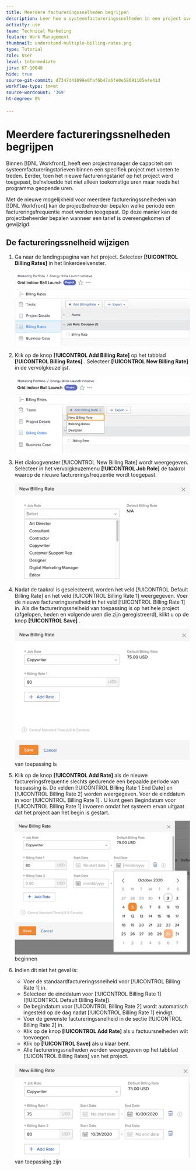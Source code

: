 ```yaml
---
title: Meerdere factureringssnelheden begrijpen
description: Leer hoe u systeemfactureringssnelheden in een project overschrijft.
activity: use
team: Technical Marketing
feature: Work Management
thumbnail: understand-multiple-billing-rates.png
type: Tutorial
role: User
level: Intermediate
jira: KT-10048
hide: true
source-git-commit: d7347d41099e0faf6b47a6fe0e58091105e4e41d
workflow-type: tm+mt
source-wordcount: '369'
ht-degree: 0%

---
```


# Meerdere factureringssnelheden begrijpen

Binnen [!DNL Workfront], heeft een projectmanager de capaciteit om systeemfactureringstarieven binnen een specifiek project met voeten te treden. Eerder, toen het nieuwe factureringstarief op het project werd toegepast, beïnvloedde het niet alleen toekomstige uren maar reeds het programma geopende uren.

Met de nieuwe mogelijkheid voor meerdere factureringssnelheden van [!DNL Workfront] kan de projectbeheerder bepalen welke periode een factureringsfrequentie moet worden toegepast. Op deze manier kan de projectbeheerder bepalen wanneer een tarief is overeengekomen of gewijzigd.

## De factureringssnelheid wijzigen

1. Ga naar de landingspagina van het project. Selecteer **[!UICONTROL Billing Rates]** in het linkerdeelvenster.

   ![ Een afbeelding van het selecteren [!UICONTROL Billing Rates] in [!DNL Workfront]](assets/project-finances-1.png)

1. Klik op de knop **[!UICONTROL Add Billing Rate]** op het tabblad **[!UICONTROL Billing Rates]** . Selecteer **[!UICONTROL New Billing Rate]** in de vervolgkeuzelijst.

   ![ Een afbeelding van het selecteren [!UICONTROL New Billing Rate] in [!DNL Workfront]](assets/project-finances-2.png)

1. Het dialoogvenster [!UICONTROL New Billing Rate] wordt weergegeven. Selecteer in het vervolgkeuzemenu **[!UICONTROL Job Role]** de taakrol waarop de nieuwe factureringsfrequentie wordt toegepast.

   ![ Een beeld van het selecteren van baanrollen in een nieuwe het facturerings tarief in [!DNL Workfront]](assets/project-finances-3.png)

1. Nadat de taakrol is geselecteerd, worden het veld [!UICONTROL Default Billing Rate] en het veld [!UICONTROL Billing Rate 1] weergegeven. Voer de nieuwe factureringssnelheid in het veld [!UICONTROL Billing Rate 1] in. Als die factureringssnelheid van toepassing is op het hele project (afgelopen, heden en volgende uren die zijn geregistreerd), klikt u op de knop **[!UICONTROL Save]** .

   ![ Een beeld van het bewaren van een nieuw het factureringstarief dat op het volledige project in [!DNL Workfront]](assets/project-finances-5.png) van toepassing is

1. Klik op de knop **[!UICONTROL Add Rate]** als de nieuwe factureringsfrequentie slechts gedurende een bepaalde periode van toepassing is. De velden [!UICONTROL Billing Rate 1 End Date] en [!UICONTROL Billing Rate 2] worden weergegeven. Voer de einddatum in voor [!UICONTROL Billing Rate 1] . U kunt geen Begindatum voor [!UICONTROL Billing Rate 1] invoeren omdat het systeem ervan uitgaat dat het project aan het begin is gestart.

   ![ een beeld van het creëren van een nieuw factureringstarief dat op een bepaalde periode van toepassing is, die bij het begin van het project in [!DNL Workfront]](assets/project-finances-6.png) beginnen

1. Indien dit niet het geval is:

   * Voer de standaardfactureringssnelheid voor [!UICONTROL Billing Rate 1] in.
   * Selecteer de einddatum voor [!UICONTROL Billing Rate 1] ([!UICONTROL Default Billing Rate]).
   * De begindatum voor [!UICONTROL Billing Rate 2] wordt automatisch ingesteld op de dag nadat [!UICONTROL Billing Rate 1] eindigt.
   * Voer de gewenste factureringssnelheid in de sectie [!UICONTROL Billing Rate 2] in.
   * Klik op de knop **[!UICONTROL Add Rate]** als u factuursnelheden wilt toevoegen.
   * Klik op **[!UICONTROL Save]** als u klaar bent.
   * Alle factureringssnelheden worden weergegeven op het tabblad [!UICONTROL Billing Rates] van het project.

   ![ een beeld van het creëren van nieuwe het factureringspercentages die op de verschillende tijdsperioden in [!DNL Workfront]](assets/project-finances-7.png) van toepassing zijn

